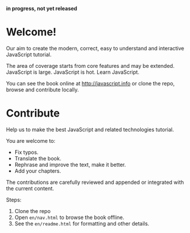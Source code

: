 
**in progress, not yet released**

# Welcome!

Our aim to create the modern, correct, easy to understand and interactive JavaScript tutorial.

The area of coverage starts from core features and may be extended. JavaScript is large. JavaScript is hot. Learn JavaScript.

You can see the book online at <http://javascript.info> or clone the repo, browse and contribute locally.

# Contribute

Help us to make the best JavaScript and related technologies tutorial.

You are welcome to:

 - Fix typos.
 - Translate the book.
 - Rephrase and improve the text, make it better.
 - Add your chapters.

The contributions are carefully reviewed and appended or integrated with the current content.

Steps:

 1. Clone the repo
 2. Open `en/nav.html` to browse the book offline.
 3. See the `en/readme.html` for formatting and other details.


